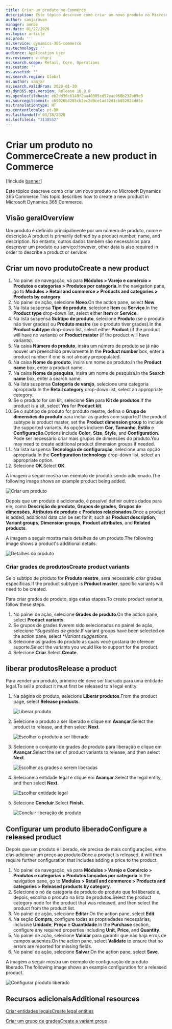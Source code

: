 ```yaml
---
title: Criar um produto no Commerce
description: Este tópico descreve como criar um novo produto no Microsoft Dynamics 365 Commerce.
author: samjarawan
manager: annbe
ms.date: 01/27/2020
ms.topic: article
ms.prod: ''
ms.service: dynamics-365-commerce
ms.technology: ''
audience: Application User
ms.reviewer: v-chgri
ms.search.scope: Retail, Core, Operations
ms.custom: ''
ms.assetid: ''
ms.search.region: Global
ms.author: samjar
ms.search.validFrom: 2020-01-20
ms.dyn365.ops.version: Release 10.0.8
ms.openlocfilehash: eb2dd36c6149f2aa40305cd57eac060b232b09e5
ms.sourcegitcommit: c69926b4285cb2ec2d9ce1ad72d1cb852024dd5e
ms.translationtype: HT
ms.contentlocale: pt-BR
ms.lasthandoff: 03/18/2020
ms.locfileid: "3138552"
---
```

# <a name="create-a-new-product-in-commerce"></a><span data-ttu-id="5ef1f-103">Criar um produto no Commerce</span><span class="sxs-lookup"><span data-stu-id="5ef1f-103">Create a new product in Commerce</span></span>


[!include [banner](includes/banner.md)]

<span data-ttu-id="5ef1f-104">Este tópico descreve como criar um novo produto no Microsoft Dynamics 365 Commerce.</span><span class="sxs-lookup"><span data-stu-id="5ef1f-104">This topic describes how to create a new product in Microsoft Dynamics 365 Commerce.</span></span>

## <a name="overview"></a><span data-ttu-id="5ef1f-105">Visão geral</span><span class="sxs-lookup"><span data-stu-id="5ef1f-105">Overview</span></span>

<span data-ttu-id="5ef1f-106">Um produto é definido principalmente por um número de produto, nome e descrição.</span><span class="sxs-lookup"><span data-stu-id="5ef1f-106">A product is primarily defined by a product number, name, and description.</span></span> <span data-ttu-id="5ef1f-107">No entanto, outros dados também são necessários para descrever um produto ou serviço:</span><span class="sxs-lookup"><span data-stu-id="5ef1f-107">However, other data is also required in order to describe a product or service:</span></span>

## <a name="create-a-new-product"></a><span data-ttu-id="5ef1f-108">Criar um novo produto</span><span class="sxs-lookup"><span data-stu-id="5ef1f-108">Create a new product</span></span>

1. <span data-ttu-id="5ef1f-109">No painel de navegação, vá para **Módulos \> Varejo e comércio \> Produtos e categorias \> Produtos por categoria**.</span><span class="sxs-lookup"><span data-stu-id="5ef1f-109">In the navigation pane, go to **Modules \> Retail and commerce \> Products and categories \> Products by category**.</span></span>
1. <span data-ttu-id="5ef1f-110">No painel de ação, selecione **Novo**.</span><span class="sxs-lookup"><span data-stu-id="5ef1f-110">On the action pane, select **New**.</span></span>
1. <span data-ttu-id="5ef1f-111">Na lista suspensa **Tipo de produto**, selecione **Item** ou **Serviço**.</span><span class="sxs-lookup"><span data-stu-id="5ef1f-111">In the **Product type** drop-down list, select either **Item** or **Service**.</span></span>
1. <span data-ttu-id="5ef1f-112">Na lista suspensa **Subtipo de produto**, selecione **Produto** (se o produto não tiver grades) ou **Produto mestre** (se o produto tiver grades).</span><span class="sxs-lookup"><span data-stu-id="5ef1f-112">In the **Product subtype** drop-down list, select either **Product** (if the product will have no variants) or **Product master** (if the product will have variants).</span></span>
1. <span data-ttu-id="5ef1f-113">Na caixa **Número do produto**, insira um número de produto se já não houver um preenchido previamente.</span><span class="sxs-lookup"><span data-stu-id="5ef1f-113">In the **Product number** box, enter a product number if one is not already prepopulated.</span></span>
1. <span data-ttu-id="5ef1f-114">Na caixa **Nome do produto**, insira um nome de produto.</span><span class="sxs-lookup"><span data-stu-id="5ef1f-114">In the **Product name** box, enter a product name.</span></span>
1. <span data-ttu-id="5ef1f-115">Na caixa **Nome da pesquisa**, insira um nome de pesquisa.</span><span class="sxs-lookup"><span data-stu-id="5ef1f-115">In the **Search name** box, enter a search name.</span></span>
1. <span data-ttu-id="5ef1f-116">Na lista suspensa **Categoria de varejo**, selecione uma categoria apropriada.</span><span class="sxs-lookup"><span data-stu-id="5ef1f-116">In the **Retail category** drop-down list, select an appropriate category.</span></span>
1. <span data-ttu-id="5ef1f-117">Se o produto for um kit, selecione **Sim** para **Kit de produtos**.</span><span class="sxs-lookup"><span data-stu-id="5ef1f-117">If the product is a kit, select **Yes** for **Product kit**.</span></span>
1. <span data-ttu-id="5ef1f-118">Se o subtipo de produto for produto mestre, defina o **Grupo de dimensões do produto** para incluir as grades com suporte.</span><span class="sxs-lookup"><span data-stu-id="5ef1f-118">If the product subtype is product master, set the **Product dimension group** to include the supported variants.</span></span> <span data-ttu-id="5ef1f-119">As opções incluem **Cor**, **Tamanho**, **Estilo** e **Configuração**.</span><span class="sxs-lookup"><span data-stu-id="5ef1f-119">Options include **Color**, **Size**, **Style**, and **Configuration**.</span></span> <span data-ttu-id="5ef1f-120">Pode ser necessário criar mais grupos de dimensões do produto.</span><span class="sxs-lookup"><span data-stu-id="5ef1f-120">You may need to create additional product dimension groups if needed.</span></span>
1. <span data-ttu-id="5ef1f-121">Na lista suspensa **Tecnologia de configuração**, selecione uma opção apropriada.</span><span class="sxs-lookup"><span data-stu-id="5ef1f-121">In the **Configuration technology** drop-down list, select an appropriate option.</span></span>
1. <span data-ttu-id="5ef1f-122">Selecione **OK**.</span><span class="sxs-lookup"><span data-stu-id="5ef1f-122">Select **OK**.</span></span>

<span data-ttu-id="5ef1f-123">A imagem a seguir mostra um exemplo de produto sendo adicionado.</span><span class="sxs-lookup"><span data-stu-id="5ef1f-123">The following image shows an example product being added.</span></span>

![Criar um produto](media/create-new-product.png)

<span data-ttu-id="5ef1f-125">Depois que um produto é adicionado, é possível definir outros dados para ele, como **Descrição do produto**, **Grupos de grades**, **Grupos de dimensões**, **Atributos de produto** e **Produtos relacionados**.</span><span class="sxs-lookup"><span data-stu-id="5ef1f-125">Once a product is added, additional data can be set for it, such as **Product description**, **Variant groups**, **Dimension groups**, **Product attributes**, and **Related products**.</span></span>

<span data-ttu-id="5ef1f-126">A imagem a seguir mostra mais detalhes de um produto.</span><span class="sxs-lookup"><span data-stu-id="5ef1f-126">The following image shows a product's additional details.</span></span>

![Detalhes do produto](media/create-new-product-2.png)

### <a name="create-product-variants"></a><span data-ttu-id="5ef1f-128">Criar grades de produtos</span><span class="sxs-lookup"><span data-stu-id="5ef1f-128">Create product variants</span></span>

<span data-ttu-id="5ef1f-129">Se o subtipo de produto for **Produto mestre**, será necessário criar grades específicas.</span><span class="sxs-lookup"><span data-stu-id="5ef1f-129">If the product subtype is **Product master**, specific variants will need to be created.</span></span> 

<span data-ttu-id="5ef1f-130">Para criar grades de produto, siga estas etapas.</span><span class="sxs-lookup"><span data-stu-id="5ef1f-130">To create product variants, follow these steps.</span></span>

1. <span data-ttu-id="5ef1f-131">No painel de ação, selecione **Grades de produto**.</span><span class="sxs-lookup"><span data-stu-id="5ef1f-131">On the action pane, select **Product variants**.</span></span>
1. <span data-ttu-id="5ef1f-132">Se grupos de grades tiverem sido selecionados no painel de ação, selecione \**Sugestões de grade*.</span><span class="sxs-lookup"><span data-stu-id="5ef1f-132">If variant groups have been selected on the action pane, select \**Variant suggestions*.</span></span>
1. <span data-ttu-id="5ef1f-133">Selecione as grades do produto às quais você gostaria de oferecer suporte.</span><span class="sxs-lookup"><span data-stu-id="5ef1f-133">Select the variants you would like to support for the product.</span></span>
1. <span data-ttu-id="5ef1f-134">Selecione **Criar**.</span><span class="sxs-lookup"><span data-stu-id="5ef1f-134">Select **Create**.</span></span>

## <a name="release-a-product"></a><span data-ttu-id="5ef1f-135">liberar produtos</span><span class="sxs-lookup"><span data-stu-id="5ef1f-135">Release a product</span></span>

<span data-ttu-id="5ef1f-136">Para vender um produto, primeiro ele deve ser liberado para uma entidade legal.</span><span class="sxs-lookup"><span data-stu-id="5ef1f-136">To sell a product it must first be released to a legal entity.</span></span>

1. <span data-ttu-id="5ef1f-137">Na página do produto, selecione **Liberar produtos**.</span><span class="sxs-lookup"><span data-stu-id="5ef1f-137">From the product page, select **Release products**.</span></span>

    ![Liberar produto](media/create-new-product-3.png)

1. <span data-ttu-id="5ef1f-139">Selecione o produto a ser liberado e clique em **Avançar**.</span><span class="sxs-lookup"><span data-stu-id="5ef1f-139">Select the product to release, and then select **Next**.</span></span>

    ![Escolher o produto a ser liberado](media/create-new-product-4.png)

1. <span data-ttu-id="5ef1f-141">Selecione o conjunto de grades de produto para liberação e clique em **Avançar**.</span><span class="sxs-lookup"><span data-stu-id="5ef1f-141">Select the set of product variants to release, and then select **Next**.</span></span>

    ![Escolher as grades a serem liberadas](media/create-new-product-5.png)

1. <span data-ttu-id="5ef1f-143">Selecione a entidade legal e clique em **Avançar**.</span><span class="sxs-lookup"><span data-stu-id="5ef1f-143">Select the legal entity, and then select **Next**.</span></span>

    ![Escolher entidade legal](media/create-new-product-6.png)

1. <span data-ttu-id="5ef1f-145">Selecione **Concluir**.</span><span class="sxs-lookup"><span data-stu-id="5ef1f-145">Select **Finish**.</span></span>

    ![Concluir liberação de produto](media/create-new-product-7.png)

## <a name="configure-a-released-product"></a><span data-ttu-id="5ef1f-147">Configurar um produto liberado</span><span class="sxs-lookup"><span data-stu-id="5ef1f-147">Configure a released product</span></span>

<span data-ttu-id="5ef1f-148">Depois que um produto é liberado, ele precisa de mais configurações, entre elas adicionar um preço ao produto.</span><span class="sxs-lookup"><span data-stu-id="5ef1f-148">Once a product is released, it will then require further configuration that includes adding a price to the product.</span></span>

1. <span data-ttu-id="5ef1f-149">No painel de navegação, vá para **Módulos \> Varejo e Comércio \> Produtos e categorias \> Produtos lançados por categoria**.</span><span class="sxs-lookup"><span data-stu-id="5ef1f-149">In the navigation pane, go to **Modules \> Retail and commerce \> Products and categories \> Released products by category**.</span></span>
1. <span data-ttu-id="5ef1f-150">Selecione o nó de categoria de produto do produto que foi liberado e, depois, escolha o produto na lista de produtos.</span><span class="sxs-lookup"><span data-stu-id="5ef1f-150">Select the product category node for the product that was released, and then select the product from the product list.</span></span>
1. <span data-ttu-id="5ef1f-151">No painel de ação, selecione **Editar**.</span><span class="sxs-lookup"><span data-stu-id="5ef1f-151">On the action pane, select **Edit**.</span></span>
1. <span data-ttu-id="5ef1f-152">Na seção **Compra**, configure todas as propriedades necessárias, inclusive **Unidade**, **Preço** e **Quantidade**.</span><span class="sxs-lookup"><span data-stu-id="5ef1f-152">In the **Purchase** section, configure any required properties including **Unit**, **Price**,  and **Quantity**.</span></span>
1. <span data-ttu-id="5ef1f-153">No painel de ação, selecione **Validar** para garantir que não haja erros de campos ausentes.</span><span class="sxs-lookup"><span data-stu-id="5ef1f-153">On the action pane, select **Validate** to ensure that no errors are reported for missing fields.</span></span>
1. <span data-ttu-id="5ef1f-154">No painel de ação, selecione **Salvar**.</span><span class="sxs-lookup"><span data-stu-id="5ef1f-154">On the action pane, select **Save**.</span></span>

<span data-ttu-id="5ef1f-155">A imagem a seguir mostra um exemplo de configuração de produto liberado.</span><span class="sxs-lookup"><span data-stu-id="5ef1f-155">The following image shows an example configuration for a released product.</span></span>

![Configurar produto liberado](media/create-new-product-8.png)

## <a name="additional-resources"></a><span data-ttu-id="5ef1f-157">Recursos adicionais</span><span class="sxs-lookup"><span data-stu-id="5ef1f-157">Additional resources</span></span>

[<span data-ttu-id="5ef1f-158">Criar entidades legais</span><span class="sxs-lookup"><span data-stu-id="5ef1f-158">Create legal entities</span></span>](channels-legal-entities.md)

[<span data-ttu-id="5ef1f-159">Criar um grupo de grades</span><span class="sxs-lookup"><span data-stu-id="5ef1f-159">Create a variant group</span></span>](create-variant-group.md) 

